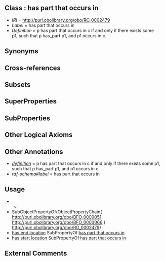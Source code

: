 
## Class : has part that occurs in

 * *IRI* = http://purl.obolibrary.org/obo/RO_0002479
 * *Label* = has part that occurs in
 * *Definition* = p has part that occurs in c if and only if there exists some p1, such that p has_part p1, and p1 occurs in c.

## Synonyms


## Cross-references


## Subsets


## SuperProperties


## SubProperties


## Other Logical Axioms


## Other Annotations

 * *[definition](../../IAO/15/IAO_0000115.md)* = p has part that occurs in c if and only if there exists some p1, such that p has_part p1, and p1 occurs in c.
 * *[rdf-schema#label](../../el/rdf-schema#label.md)* = has part that occurs in

## Usage

 * -
 * SubObjectPropertyOf(ObjectPropertyChain( <http://purl.obolibrary.org/obo/BFO_0000051> <http://purl.obolibrary.org/obo/BFO_0000066> ) <http://purl.obolibrary.org/obo/RO_0002479>)
 * [has end location](../../RO/32/RO_0002232.md) SubPropertyOf [has part that occurs in](../../RO/79/RO_0002479.md)
 * [has start location](../../RO/31/RO_0002231.md) SubPropertyOf [has part that occurs in](../../RO/79/RO_0002479.md)

## External Comments

